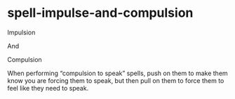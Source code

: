 # spell-impulse-and-compulsion

Impulsion

And

Compulsion

When performing “compulsion to speak” spells, push on them to make them know you are forcing them to speak, but then pull on them to force them to feel like they need to speak.
